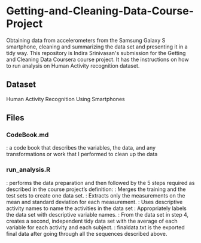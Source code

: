 # Getting-and-Cleaning-Data-Course-Project
Obtaining data from accelerometers from the Samsung Galaxy S smartphone, cleaning and summarizing the data set and presenting it in a tidy way.
This repository is Indira Srinivasan's submission for the Getting and Cleaning Data Coursera course project. It has the instructions on how to run analysis on Human Activity recognition dataset.

## Dataset
Human Activity Recognition Using Smartphones

## Files

### CodeBook.md 
: a code book that describes the variables, the data, and any transformations or work that I performed to clean up the data

### run_analysis.R 
: performs the data preparation and then followed by the 5 steps required as described in the course project’s definition:
: Merges the training and the test sets to create one data set.
: Extracts only the measurements on the mean and standard deviation for each measurement.
: Uses descriptive activity names to name the activities in the data set
: Appropriately labels the data set with descriptive variable names.
: From the data set in step 4, creates a second, independent tidy data set with the average of each variable for each activity and each subject.
: finaldata.txt is the exported final data after going through all the sequences described above.
